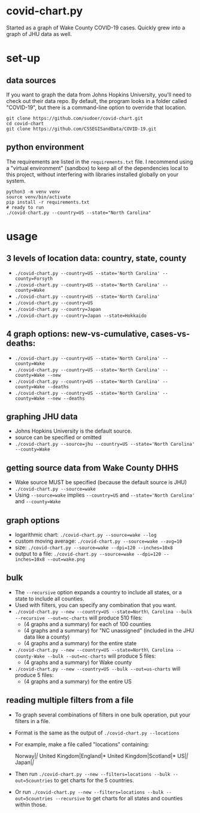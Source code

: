 # covid-chart.py
Started as a graph of Wake County COVID-19 cases.
Quickly grew into a graph of JHU data as well.

# set-up

## data sources

If you want to graph the data from Johns Hopkins University, you'll need to check out their data repo.
By default, the program looks in a folder called "COVID-19", but there is a command-line option to
override that location.

    git clone https://github.com/sudoer/covid-chart.git
    cd covid-chart
    git clone https://github.com/CSSEGISandData/COVID-19.git

## python environment

The requirements are listed in the `requirements.txt` file.  I recommend using a "virtual environment"
(sandbox) to keep all of the dependencies local to this project, without interfering with libraries
installed globally on your system.

    python3 -m venv venv
    source venv/bin/activate
    pip install -r requirements.txt
    # ready to run
    ./covid-chart.py --country=US --state="North Carolina"

# usage

## 3 levels of location data: country, state, county
* `./covid-chart.py --country=US --state='North Carolina' --county=Forsyth`
* `./covid-chart.py --country=US --state='North Carolina' --county=Wake`
* `./covid-chart.py --country=US --state='North Carolina'`
* `./covid-chart.py --country=US`
* `./covid-chart.py --country=Japan`
* `./covid-chart.py --country=Japan --state=Hokkaido`

## 4 graph options: new-vs-cumulative, cases-vs-deaths:
* `./covid-chart.py --country=US --state='North Carolina' --county=Wake`
* `./covid-chart.py --country=US --state='North Carolina' --county=Wake --new`
* `./covid-chart.py --country=US --state='North Carolina' --county=Wake --deaths`
* `./covid-chart.py --country=US --state='North Carolina' --county=Wake --new --deaths`

## graphing JHU data
* Johns Hopkins University is the default source.
* source can be specified or omitted
* `./covid-chart.py --source=jhu --country=US --state='North Carolina' --county=Wake`

## getting source data from Wake County DHHS
* Wake source MUST be specified (because the default source is JHU)
* `./covid-chart.py --source=wake`
* Using `--source=wake` implies `--country=US` and `--state='North Carolina'` and `--county=Wake`

## graph options
* logarithmic chart: `./covid-chart.py --source=wake --log`
* custom moving average: `./covid-chart.py --source=wake --avg=10`
* size: `./covid-chart.py --source=wake --dpi=120 --inches=10x8`
* output to a file: `./covid-chart.py --source=wake --dpi=120 --inches=10x8 --out=wake.png`

## bulk
* The `--recursive` option expands a country to include all states, or a state to include all counties.
* Used with filters, you can specify any combination that you want.
* `./covid-chart.py --new --country=US --state=North\ Carolina --bulk --recursive --out=nc-charts` will produce 510 files:
    + (4 graphs and a summary) for each of 100 counties
    + (4 graphs and a summary) for "NC unassigned" (included in the JHU data like a county)
    + (4 graphs and a summary) for the entire state
* `./covid-chart.py --new --country=US --state=North\ Carolina --county-Wake --bulk --out=nc-charts` will produce 5 files:
    + (4 graphs and a summary) for Wake county
* `./covid-chart.py --new --country=US --bulk --out=us-charts` will produce 5 files:
    + (4 graphs and a summary) for the entire US

## reading multiple filters from a file
* To graph several combinations of filters in one bulk operation, put your filters in a file.
* Format is the same as the output of `./covid-chart.py --locations`
* For example, make a file called "locations" containing:

    Norway|*|*
    United Kingdom|England|*
    United Kingdom|Scotland|*
    US|*|*
    Japan|*|*

* Then run `./covid-chart.py --new --filters=locations --bulk --out=5countries` to get charts for the 5 countries.
* Or run `./covid-chart.py --new --filters=locations --bulk --out=5countries --recursive` to get charts for all states and counties within those.


